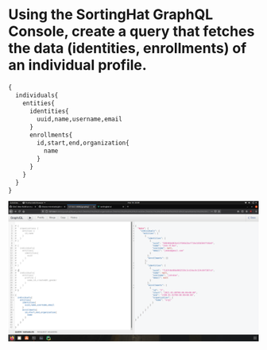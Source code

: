 # Using the SortingHat GraphQL Console, create a query that fetches the data (identities, enrollments) of an individual profile.

```
{
  individuals{
    entities{
      identities{
        uuid,name,username,email
      }
      enrollments{
        id,start,end,organization{
          name
        }
      }
    }
  }
}
```

![ph](photos/6.png)
